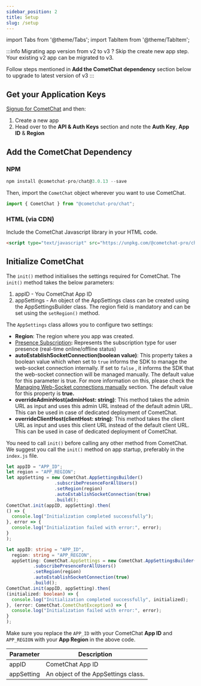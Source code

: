 ```yaml
---
sidebar_position: 2
title: Setup
slug: /setup
---
```

import Tabs from '@theme/Tabs';
import TabItem from '@theme/TabItem';

:::info Migrating app version from v2 to v3 ?
 Skip the create new app step. Your existing v2 app can be migrated to v3.

 Follow steps mentioned in **Add the CometChat dependency** section below to upgrade to latest version of v3
:::

## Get your Application Keys

[Signup for CometChat](https://app.cometchat.com) and then:

1. Create a new app
2. Head over to the **API & Auth Keys** section and note the **Auth Key**, **App ID** & **Region**

## Add the CometChat Dependency

### NPM

<Tabs>
<TabItem value="Javascript" label="Javascript">

  ```javascript
npm install @cometchat-pro/chat@3.0.13 --save
  ```
</TabItem>
</Tabs>


Then, import the `CometChat` object wherever you want to use CometChat.

<Tabs>
<TabItem value="Javascript" label="Javascript">

  ```javascript
import { CometChat } from "@cometchat-pro/chat";
  ```
</TabItem>
</Tabs>



### HTML (via CDN)

Include the CometChat Javascript library in your HTML code.


<Tabs>
<TabItem value="HTML" label="HTML">

  ```html
<script type="text/javascript" src="https://unpkg.com/@cometchat-pro/chat@3.0.13/CometChat.js"></script>
  ```
</TabItem>
</Tabs>

## Initialize CometChat

The `init()` method initialises the settings required for CometChat. The `init()`  method takes the below parameters:

1. appID - You CometChat App ID
2. appSettings - An object of the AppSettings class can be created using the AppSettingsBuilder class. The region field is mandatory and can be set using the `setRegion()` method.

The `AppSettings` class allows you to configure two settings:

- **Region**: The region where you app was created.
- [Presence Subscription](./user-presence)**:** Represents the subscription type for user presence (real-time online/offline status)
- **autoEstablishSocketConnection(boolean value)**: This property takes a boolean value which when set to `true`  informs the SDK to manage the web-socket connection internally. If set to `false` , it informs the SDK that the web-socket connection will be managed manually. The default value for this parameter is true. For more information on this, please check the [Managing Web-Socket connections manually](./advanced-managing-web-socket-connections-manually) section. The default value for this property is **true.**
- **overrideAdminHost(adminHost: string)**: This method takes the admin URL as input and uses this admin URL instead of the default admin URL. This can be used in case of dedicated deployment of CometChat.
- **overrideClientHost(clientHost: string)**: This method takes the client URL as input and uses this client URL instead of the default client URL. This can be used in case of dedicated deployment of CometChat.

You need to call `init()` before calling any other method from CometChat. We suggest you call the `init()` method on app startup, preferably in the `index.js` file.

<Tabs>
<TabItem value="Javascript" label="Javascript">

  ```javascript
let appID = "APP_ID";
let region = "APP_REGION";
let appSetting = new CometChat.AppSettingsBuilder()
                    .subscribePresenceForAllUsers()
                    .setRegion(region)
                    .autoEstablishSocketConnection(true)
                    .build();
CometChat.init(appID, appSetting).then(
  () => {
    console.log("Initialization completed successfully");
  }, error => {
    console.log("Initialization failed with error:", error);
  }
);
  ```
</TabItem>
<TabItem value="Typescript" label="Typescript">

  ```typescript
let appID: string = "APP_ID",
    region: string = "APP_REGION",
    appSetting: CometChat.AppSettings = new CometChat.AppSettingsBuilder()
			.subscribePresenceForAllUsers()
			.setRegion(region)
			.autoEstablishSocketConnection(true)
			.build();
CometChat.init(appID, appSetting).then(
  (initialized: boolean) => {
    console.log("Initialization completed successfully", initialized);
  }, (error: CometChat.CometChatException) => {
    console.log("Initialization failed with error:", error);
  }
);
  ```
</TabItem>
</Tabs>


Make sure you replace the `APP_ID` with your CometChat **App ID** and `APP_REGION` with your **App Region** in the above code.

| Parameter | Description | 
| ---- | ---- | 
| appID | CometChat App ID | 
| appSetting | An object of the AppSettings class. | 
